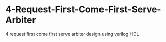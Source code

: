 # 4-Request-First-Come-First-Serve-Arbiter
4 request first come first serve arbiter design using verilog HDL
